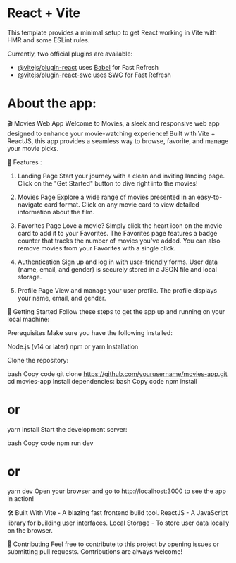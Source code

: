 # React + Vite

This template provides a minimal setup to get React working in Vite with HMR and some ESLint rules.

Currently, two official plugins are available:

- [@vitejs/plugin-react](https://github.com/vitejs/vite-plugin-react/blob/main/packages/plugin-react/README.md) uses [Babel](https://babeljs.io/) for Fast Refresh
- [@vitejs/plugin-react-swc](https://github.com/vitejs/vite-plugin-react-swc) uses [SWC](https://swc.rs/) for Fast Refresh


# About the app:
🎬 Movies Web App
Welcome to Movies, a sleek and responsive web app designed to enhance your movie-watching experience! Built with Vite + ReactJS, this app provides a seamless way to browse, favorite, and manage your movie picks.

📄 Features :

1. Landing Page
Start your journey with a clean and inviting landing page.
Click on the "Get Started" button to dive right into the movies!

3. Movies Page
Explore a wide range of movies presented in an easy-to-navigate card format.
Click on any movie card to view detailed information about the film.

5. Favorites Page
Love a movie? Simply click the heart icon on the movie card to add it to your Favorites.
The Favorites page features a badge counter that tracks the number of movies you've added.
You can also remove movies from your Favorites with a single click.

7. Authentication
Sign up and log in with user-friendly forms.
User data (name, email, and gender) is securely stored in a JSON file and local storage.

9. Profile Page
View and manage your user profile.
The profile displays your name, email, and gender.

🚀 Getting Started
Follow these steps to get the app up and running on your local machine:

Prerequisites
Make sure you have the following installed:

Node.js (v14 or later)
npm or yarn
Installation

Clone the repository:

bash
Copy code
git clone https://github.com/yourusername/movies-app.git
cd movies-app
Install dependencies:
bash
Copy code
npm install
# or
yarn install
Start the development server:

bash
Copy code
npm run dev
# or
yarn dev
Open your browser and go to http://localhost:3000 to see the app in action!

🛠️ Built With
Vite - A blazing fast frontend build tool.
ReactJS - A JavaScript library for building user interfaces.
Local Storage - To store user data locally on the browser.

🤝 Contributing
Feel free to contribute to this project by opening issues or submitting pull requests. Contributions are always welcome!
